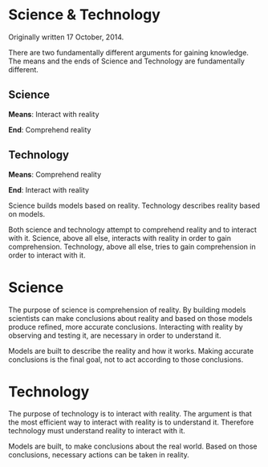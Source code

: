 # Science & Technology

Originally written 17 October, 2014.

There are two fundamentally different arguments for gaining knowledge. The means and the ends of Science and Technology are fundamentally different.

## Science

**Means**: Interact with reality

**End**: Comprehend reality

## Technology

**Means**: Comprehend reality

**End**: Interact with reality

Science builds models based on reality. Technology describes reality based on models.

Both science and technology attempt to comprehend reality and to interact with it. Science, above all else, interacts with reality in order to gain comprehension. Technology, above all else, tries to gain comprehension in order to interact with it.

# Science

The purpose of science is comprehension of reality. By building models scientists can make conclusions about reality and based on those models produce refined, more accurate conclusions. Interacting with reality by observing and testing it, are necessary in order to understand it.

Models are built to describe the reality and how it works. Making accurate conclusions is the final goal, not to act according to those conclusions.

# Technology

The purpose of technology is to interact with reality. The argument is that the most efficient way to interact with reality is to understand it. Therefore technology must understand reality to interact with it.

Models are built, to make conclusions about the real world. Based on those conclusions, necessary actions can be taken in reality.